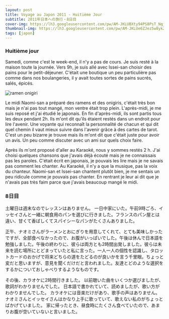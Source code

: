 ```yaml
---
layout: post
title: Voyage au Japon 2011 - Huitième Jour
subtitle: 2011年日本への旅行・8日目
cover-img: https://lh3.googleusercontent.com/pw/AM-JKLUBXty94PS8PsT_NqjPJdfomdbSmCT1A7-bTsvUu42ognD_5MZjw5DDW3Q8Dij5dnCEYrt6BLQsAFxF7fPKmLv_p3vSYeA017hCM6JQgHH7yKbemkv64JrKNXVi8wElmAWq1LEcOAhQYLs2OE_usZLu=w2806-h1578-no?authuser=0
thumbnail-img: https://lh3.googleusercontent.com/pw/AM-JKLUe6ZJez5w8ykZzYaT1FoZBIs1n98seP5DGNFkbot6LiWs5bure8VFgZzdmn1xMDnVABAyqgbAWymA4UGXyJTy-u--vDXcCV4QagbnEfrBeVMTvYL6sEzVvjKama6HCyuLCwpYlJjgQenxsvt-IOch4=w1723-h969-no?authuser=0
tags: [japon]
---
```


### Huitième jour

Samedi, comme c'est le week-end, il n'y a pas de cours. 
Je suis resté à la maison toute la journée. Vers 9h, je suis allé avec Issei-san choisir des pains pour le petit-déjeuner. C'était une boutique un peu particulière pas comme dans nos boulangeries, il y avait toutes sortes de pains sucrés, salés, épicés.

![ramen onigiri](https://lh3.googleusercontent.com/pw/AM-JKLXmEJNHeG8Zrvfo7SIO1eXmmC7na--MHIT2wM_QbsP8qgVT5lOhSx7bUDT_thZCnNsuwXBQlGur_7CWmlmLS9dz4fIQDTfk9bcV7BvCYsBUlt4fi8PPcFsnZ7JDePWDJgsvdUaCWKTdLYnchoR-kM9S=w1723-h969-no?authuser=0)

Le midi Naomi-san a préparé des ramens et des onigiris, c'était très bon mais je n'ai pas tout mangé, mon ventre était trop plein. L'après-midi, je me suis reposé et j'ai étudié le japonais. En fin d'après-midi, ils sont partis tous les deux pendant 2h. Ils m'ont dit qu'ils étaient restés dans un endroit pour lire l'avenir. Une voyante qui reconnaît la personnalité de chacun et qui dit quel chemin il vaut mieux suivre dans l'avenir grâce à des cartes de tarot. C'est un peu bizarre je trouve mais ils m'ont dit que c'était juste pour avoir un avis. Un peu comme discuter avec un ami sur quels choix faire. 

Après ils m'ont proposé d'aller au Karaoké, nous y sommes restés 2 h. J'ai choisi quelques chansons que j'avais déjà écouté mais je ne connaissais pas les paroles. C'était écrit en japonais, je pouvais les lire mais je ne savais pas comment les chanter. Au Karaoké, il n'y a que la musique, pas la voix du chanteur. Naomi-san et Issei-san chantent plutôt bien, je me sentais un peu ridicule comme je pouvais pas chanter. En rentrant je leur ai dit que je n'avais pas très faim parce que j'avais beaucoup mangé le midi. 

### 8日目

土曜日は週末なのでレッスンはありません。 
一日中家にいた。午前9時ごろ、イッセイさんと一緒に朝食用のパンを選びに行きました。フランスのパン屋とは違い、甘くて香ばしくてスパイシーなパンがたくさんありました。

正午、ナオミさんがラーメンとおにぎりを用意してくれて、とても美味しかったですが、全部食べなかったので、お腹がいっぱいでした。午後は休んで日本語を勉強しました。午後の終わりに、彼らは両方とも2時間出発しました。彼らは未来を読む場所にとどまっていたと私に言った。一人一人の個性を認識し、タロットカードのおかげで将来どちらの道をたどるのが良いかを言う千里眼。ちょっと変だと思いますが、意見を聞くだけだと言われました。友達とどのような選択をするかについておしゃべりするようなものです。 

その後、カラオケに2時間行きました。 以前聴いた曲をいくつか選びましたが、歌詞がわかりませんでした。 日本語で書かれていて、読めましたが、歌い方がわかりませんでした。 カラオケには音楽だけがあり、歌手の声はありません。 ナオミさんとイッセイさんはかなり上手に歌っていて、歌えない私のがちょっとばかげていました。 家に帰ったとき、昼食時にたくさん食べていたので、あまりお腹が空いていないと言いました。